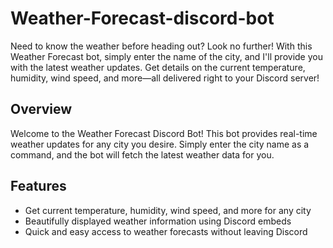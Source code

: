 # Weather-Forecast-discord-bot
Need to know the weather before heading out? Look no further! With this Weather Forecast bot, simply enter the name of the city, and I'll provide you with the latest weather updates. Get details on the current temperature, humidity, wind speed, and more—all delivered right to your Discord server!


## Overview

Welcome to the Weather Forecast Discord Bot! This bot provides real-time weather updates for any city you desire. 
Simply enter the city name as a command, and the bot will fetch the latest weather data for you.

## Features

- Get current temperature, humidity, wind speed, and more for any city
- Beautifully displayed weather information using Discord embeds
- Quick and easy access to weather forecasts without leaving Discord
